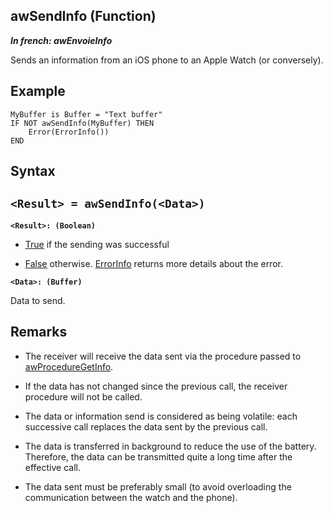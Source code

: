 
## awSendInfo (Function)

***In french: awEnvoieInfo***



<a name="XUse"></a>
<a name="Use"></a>
<a name="description"></a>
Sends an information from an iOS phone to an Apple Watch (or conversely).
<a name="Example1"></a>
<a name="sample_code"></a>

## Example


```wl
MyBuffer is Buffer = "Text buffer"
IF NOT awSendInfo(MyBuffer) THEN
	Error(ErrorInfo())
END
```

<a name="XSYNTAX"></a>

## Syntax
<a name="SYNTAX1"></a>

`<Result> = awSendInfo(<Data>)`
---

**`<Result>: (Boolean)`**



- <u><u><u><u>True</u></u></u></u> if the sending was successful

- <u><u><u><u>False</u></u></u></u> otherwise. [ErrorInfo](../WDLang1/3013008.md) returns more details about the error.




**`<Data>: (Buffer)`**

Data to send.



<a name="NOTE0"></a>
<a name="NOTE0_1"></a>

## Remarks


- The receiver will receive the data sent via the procedure passed to [awProcedureGetInfo](../WDLang3/1000022119.md).

- If the data has not changed since the previous call, the receiver procedure will not be called. 

- The data or information send is considered as being volatile: each successive call replaces the data sent by the previous call. 

- The data is transferred in background to reduce the use of the battery. Therefore, the data can be transmitted quite a long time after the effective call.

- The data sent must be preferably small (to avoid overloading the communication between the watch and the phone). 





